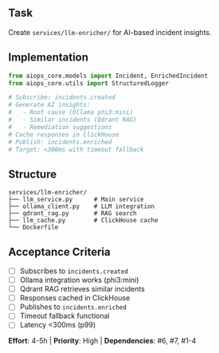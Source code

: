 ## Task
Create `services/llm-enricher/` for AI-based incident insights.

## Implementation

```python
from aiops_core.models import Incident, EnrichedIncident
from aiops_core.utils import StructuredLogger

# Subscribe: incidents.created
# Generate AI insights:
#   - Root cause (Ollama phi3:mini)
#   - Similar incidents (Qdrant RAG)
#   - Remediation suggestions
# Cache responses in ClickHouse
# Publish: incidents.enriched
# Target: <300ms with timeout fallback
```

## Structure
```
services/llm-enricher/
├── llm_service.py      # Main service
├── ollama_client.py    # LLM integration
├── qdrant_rag.py       # RAG search
├── llm_cache.py        # ClickHouse cache
└── Dockerfile
```

## Acceptance Criteria
- [ ] Subscribes to `incidents.created`
- [ ] Ollama integration works (phi3:mini)
- [ ] Qdrant RAG retrieves similar incidents
- [ ] Responses cached in ClickHouse
- [ ] Publishes to `incidents.enriched`
- [ ] Timeout fallback functional
- [ ] Latency <300ms (p99)

**Effort**: 4-5h | **Priority**: High | **Dependencies**: #6, #7, #1-4
